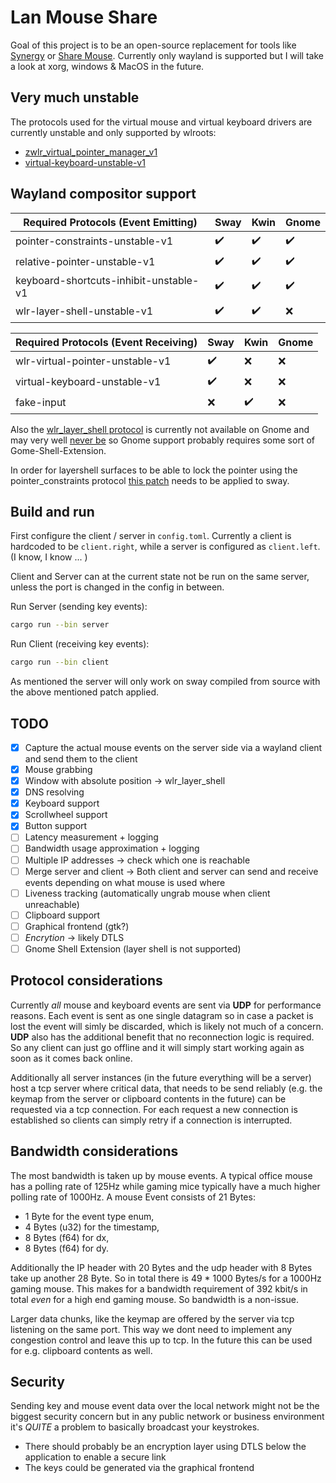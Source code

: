 # Lan Mouse Share
Goal of this project is to be an open-source replacement for tools like [Synergy](https://symless.com/synergy) or [Share Mouse](https://www.sharemouse.com/de/).
Currently only wayland is supported but I will take a look at xorg, windows & MacOS in the future.

## Very much unstable
The protocols used for the virtual mouse and virtual keyboard drivers are currently unstable and only supported by wlroots:
- [zwlr\_virtual\_pointer\_manager\_v1](wlr-virtual-pointer-unstable-v1)
- [virtual-keyboard-unstable-v1](https://wayland.app/protocols/virtual-keyboard-unstable-v1)

## Wayland compositor support
|  Required Protocols  (Event Emitting)  | Sway               | Kwin                 | Gnome                |
|----------------------------------------|--------------------|----------------------|----------------------|
| pointer-constraints-unstable-v1        | :heavy_check_mark: | :heavy_check_mark:   | :heavy_check_mark:   |
| relative-pointer-unstable-v1           | :heavy_check_mark: | :heavy_check_mark:   | :heavy_check_mark:   |
| keyboard-shortcuts-inhibit-unstable-v1 | :heavy_check_mark: | :heavy_check_mark:   | :heavy_check_mark:   |
| wlr-layer-shell-unstable-v1            | :heavy_check_mark: | :heavy_check_mark:   | :x:                  |

|  Required Protocols  (Event Receiving) | Sway               | Kwin                 | Gnome                |
|----------------------------------------|--------------------|----------------------|----------------------|
| wlr-virtual-pointer-unstable-v1        | :heavy_check_mark: | :x:                  | :x:                  |
| virtual-keyboard-unstable-v1           | :heavy_check_mark: | :x:                  | :x:                  |
| fake-input                             | :x:                | :heavy_check_mark:   | :x:                  |



Also the [wlr_layer_shell protocol](https://wayland.app/protocols/wlr-layer-shell-unstable-v1) is currently not available on Gnome and may very well [never be](https://gitlab.gnome.org/GNOME/gnome-shell/-/issues/1141) so Gnome support probably requires some sort of Gome-Shell-Extension.

In order for layershell surfaces to be able to lock the pointer using the pointer\_constraints protocol [this patch](https://github.com/swaywm/sway/pull/7178) needs to be applied to sway.

## Build and run
First configure the client / server in `config.toml`.
Currently a client is hardcoded to be `client.right`, while a server is configured as `client.left`.
(I know, I know ... )

Client and Server can at the current state not be run on the same server, unless the port is changed in the config in between.

Run Server (sending key events):
```sh
cargo run --bin server
```

Run Client (receiving key events):
```sh
cargo run --bin client
```

As mentioned the server will only work on sway compiled from source with the above mentioned patch applied.

## TODO
- [x] Capture the actual mouse events on the server side via a wayland client and send them to the client
- [x] Mouse grabbing
- [x] Window with absolute position -> wlr\_layer\_shell
- [x] DNS resolving
- [x] Keyboard support
- [x] Scrollwheel support
- [x] Button support
- [ ] Latency measurement + logging
- [ ] Bandwidth usage approximation + logging
- [ ] Multiple IP addresses -> check which one is reachable
- [ ] Merge server and client -> Both client and server can send and receive events depending on what mouse is used where
- [ ] Liveness tracking (automatically ungrab mouse when client unreachable)
- [ ] Clipboard support
- [ ] Graphical frontend (gtk?)
- [ ] *Encrytion* -> likely DTLS
- [ ] Gnome Shell Extension (layer shell is not supported)

## Protocol considerations
Currently *all* mouse and keyboard events are sent via **UDP** for performance reasons.
Each event is sent as one single datagram so in case a packet is lost the event will simly be discarded, which is likely not much of a concern.
**UDP** also has the additional benefit that no reconnection logic is required.
So any client can just go offline and it will simply start working again as soon as it comes back online.

Additionally all server instances (in the future everything will be a server) host a tcp server where critical data, that needs to be send reliably (e.g. the keymap from the server or clipboard contents in the future) can be requested via a tcp connection.
For each request a new connection is established so clients can simply retry if a connection is interrupted.

## Bandwidth considerations
The most bandwidth is taken up by mouse events. A typical office mouse has a polling rate of 125Hz
while gaming mice typically have a much higher polling rate of 1000Hz.
A mouse Event consists of 21 Bytes:
- 1 Byte for the event type enum,
- 4 Bytes (u32) for the timestamp,
- 8 Bytes (f64) for dx,
- 8 Bytes (f64) for dy.

Additionally the IP header with 20 Bytes and the udp header with 8 Bytes take up another 28 Byte.
So in total there is 49 * 1000 Bytes/s for a 1000Hz gaming mouse.
This makes for a bandwidth requirement of 392 kbit/s in total _even_ for a high end gaming mouse.
So bandwidth is a non-issue.

Larger data chunks, like the keymap are offered by the server via tcp listening on the same port.
This way we dont need to implement any congestion control and leave this up to tcp.
In the future this can be used for e.g. clipboard contents as well.


## Security
Sending key and mouse event data over the local network might not be the biggest security concern but in any public network or business environment it's *QUITE* a problem to basically broadcast your keystrokes.
- There should probably be an encryption layer using DTLS below the application to enable a secure link
- The keys could be generated via the graphical frontend
